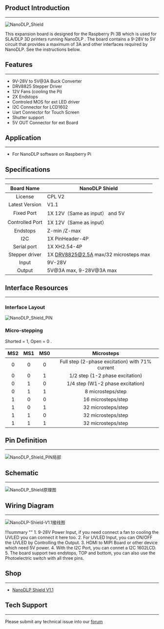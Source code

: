 ## Product Introduction

---
![NanoDLP_Shield](images/NanoDLP-Shield.jpg)

This expansion board is designed for the Raspberry Pi 3B which is used for SLA/DLP 3D printers  running NanoDLP . The board contains a 9-28V to 5V circuit that provides a maximum of 3A and other interfaces required by NanoDLP. See the instructions below.

## Features

---

- 9V-28V to 5V@3A Buck Converter
- DRV8825 Stepper Driver 
- 12V Fans (cooling the Pi)
- 2X Endstops
- Controled MOS for ext LED driver 
- I2C Connector for LCD1602
- Uart Connector for Touch Screen
- Shutter support
- 5V OUT Connector for ext Board

## Application

---

- For NanoDLP software on Raspberry Pi

## Specifications

---

  Board Name	    |  NanoDLP Shield 
  :--------------------:         | ---------------------
  License	                |   CPL V2
  Latest Version           |   V1.1
  Fixed Port                  |	1X  12V（Same as input） and 5V
  Controlled Port         |	1X 12V（Same as input）
  Endstops                    |	Z-min /Z-max
  I2C                               |   1X PinHeader-4P
  Serial port                  |   1X XH2.54-4P
  Stepper driver           |   1X DRV8825@2.5A max/32 microsteps max
  Input	                         |   9V-28V
  Output                        |   5V@3A max, 9-28V@3A max

## Interface Resources
---

### Interface Layout

![NanoDLP_Shield_PIN](images/NanoDLP-Shield-PIN.png)

### Micro-stepping

Shorted = 1, Open = 0 .

MS2|MS1|MS0|Microsteps
:---:  |:---:  |:---:  |:---:
0| 0| 0|Full step (2-phase excitation) with 71% current
0| 0| 1|1/2 step (1-2 phase excitation)
0| 1| 0|1/4 step (W1-2 phase excitation)
0| 1| 1|8 microsteps/step
1| 0| 0|16 microsteps/step
1| 0| 1|32 microsteps/step
1| 1| 0|32 microsteps/step
1| 1|1 |32 microsteps/step

## Pin Definition

---

![NanoDLP_Shield_PIN局部](images/NanoDLP-Shield-PIN局部.png)

## Schematic

---

![NanoDLP_Shield原理图](images/NanoDLP-Shield原理图.jpg)

## Wiring Diagram

---

![NanoDLP-Shield-V1.1接线图](images/NanoDLP-Shield-V1.1接线图.png)

!!!summary ""
    1. 9-28V Power Input, if you need connect a fan to cooling the UVLED you can connect it here too. 
    2. For UVLED Input, you can ON/OFF the UVLED by Controlling the Output.
    3. HDMI to MIPI Board or other device which need 5V power.
    4. With the I2C Port, you can connet a I2C 1602LCD.
    5. The board support two endstops, TOP and bottom, you can also use the Photoelectric switch with all three pins.

## Shop
---

- [NanoDLP Shield V1.1](https://www.aliexpress.com/store/product/NanoDLP-Shield-V1-1-Expansion-Board-With-DRV8825-Controled-MOS-For-Raspberry-Pi-3B-And-NanoDLP/3480083_32885581951.html)


## Tech Support

---
Please submit any technical issue into our [forum](http://forum.fysetc.com/) 